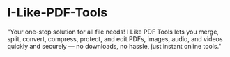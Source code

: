 # I-Like-PDF-Tools
"Your one-stop solution for all file needs! I Like PDF Tools lets you merge, split, convert, compress, protect, and edit PDFs, images, audio, and videos quickly and securely — no downloads, no hassle, just instant online tools."
